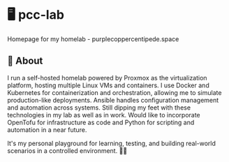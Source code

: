 # 🖥 pcc-lab

Homepage for my homelab - purplecoppercentipede.space

## 🔧 About

I run a self-hosted homelab powered by Proxmox as the virtualization platform, hosting multiple Linux VMs and containers. I use Docker and Kubernetes for containerization and orchestration, allowing me to simulate production-like deployments. Ansible handles configuration management and automation across systems. Still dipping my feet with these technologies in my lab as well as in work. Would like to incorporate OpenTofu for infrastructure as code and Python for scripting and automation in a near future. 

It's my personal playground for learning, testing, and building real-world scenarios in a controlled environment. 🙏🏼

